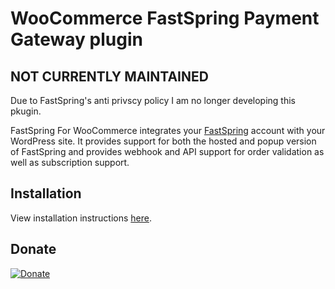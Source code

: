 # WooCommerce FastSpring Payment Gateway plugin

## NOT CURRENTLY MAINTAINED
Due to FastSpring's anti privscy policy I am no longer developing this pkugin.

FastSpring For WooCommerce integrates your [FastSpring](http://fastspring.com) account with your WordPress site. It provides support for both the hosted and popup version of FastSpring and provides webhook and API support for order validation as well as subscription support.

## Installation

View installation instructions [here](https://github.com/cyberwombat/woocommerce-fastspring-payment-gateway/wiki).

## Donate

[![Donate](https://img.shields.io/badge/Donate-PayPal-green.svg)](https://www.paypal.com/cgi-bin/webscr?cmd=_s-xclick&hosted_button_id=NWXRJLTXHS4UE)
